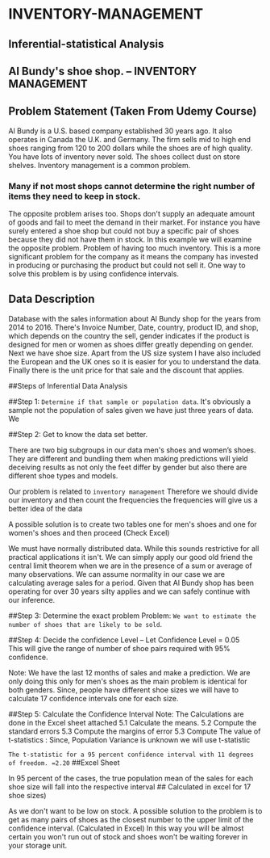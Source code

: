 # INVENTORY-MANAGEMENT
## Inferential-statistical Analysis

## Al Bundy's shoe shop. – INVENTORY MANAGEMENT

## Problem Statement (Taken From Udemy Course)

Al Bundy is a U.S. based company established 30 years ago.
It also operates in Canada the U.K. and Germany.
The firm sells mid to high end shoes ranging from 120 to 200 dollars while the shoes are of high quality.
You have lots of inventory never sold.
The shoes collect dust on store shelves.
Inventory management is a common problem.
### Many if not most shops cannot determine the right number of items they need to keep in stock.
The opposite problem arises too.
Shops don't supply an adequate amount of goods and fail to meet the demand in their market.
For instance you have surely entered a shoe shop but could not buy a specific pair of shoes because they did not have them in stock.
In this example we will examine the opposite problem. Problem of having too much inventory.
This is a more significant problem for the company as it means the company has invested in producing or purchasing the product but could not sell it.
One way to solve this problem is by using confidence intervals.

## Data Description
Database with the sales information about Al Bundy shop for the years from 2014 to 2016.
There's Invoice Number, Date, country, product ID, and shop, which depends on the country the sell, gender indicates if the product is designed for men or women as shoes differ greatly depending on gender. Next we have shoe size.
Apart from the US size system I have also included the European and the UK ones so it is easier for you to understand the data.
Finally there is the unit price for that sale and the discount that applies.



##Steps of Inferential Data Analysis

##Step 1: `Determine if that sample or population data`.
 It's obviously a sample not the population of sales given we have just three years of data. We 

##Step 2: Get to know the data set better.

There are two big subgroups in our data men's shoes and women’s shoes. They are different and bundling them when making predictions will yield deceiving results as not only the feet differ by gender but also there are different shoe types and models.

Our problem is related to `inventory management`
Therefore we should divide our inventory and then count the frequencies the frequencies will give us a better idea of the data 

A possible solution is to create two tables one for men's shoes and one for women's shoes and then proceed (Check Excel)

We must have normally distributed data.
While this sounds restrictive for all practical applications it isn't.
We can simply apply our good old friend the central limit theorem when we are in the presence of a sum or average of many observations.
We can assume normality in our case we are calculating average sales for a period.
Given that Al Bundy shop has been operating for over 30 years silty applies and we can safely continue with our inference.

##Step 3: Determine the exact problem
Problem: `We want to estimate the number of shoes that are likely to be sold`.

##Step 4: Decide the confidence Level – 
Let Confidence Level = 0.05  
This will give the range of number of shoe pairs required with 95% confidence.

Note:
We have the last 12 months of sales and make a prediction.
We are only doing this only for men's shoes as the main problem is identical for both genders.
Since, people have different shoe sizes we will have to calculate 17 confidence intervals one for each size.

##Step 5: Calculate the Confidence Interval 
Note: The Calculations are done in the Excel sheet attached
5.1	Calculate the means.
5.2	Compute the standard errors 
5.3 Compute the margins of error
5.3	Compute The value of t-statistics : Since, Population Variance is unknown we will use t-statistic

`The t-statistic for a 95 percent confidence interval with 11 degrees of freedom. =2.20` ##Excel Sheet

In 95 percent of the cases, the true population mean of the sales for each shoe size will fall into the respective interval ##
Calculated in excel for 17 shoe sizes) 



As we don't want to be low on stock.
A possible solution to the problem is to get as many pairs of shoes as the closest number to the upper limit of the confidence interval. (Calculated in Excel)
In this way you will be almost certain you won't run out of stock and shoes won't be waiting forever in your storage unit.

